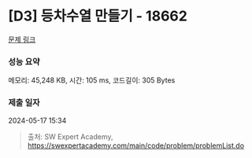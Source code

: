 # [D3] 등차수열 만들기 - 18662 

[문제 링크](https://swexpertacademy.com/main/code/problem/problemDetail.do?contestProbId=AYo-e9EKmGoDFAQI) 

### 성능 요약

메모리: 45,248 KB, 시간: 105 ms, 코드길이: 305 Bytes

### 제출 일자

2024-05-17 15:34



> 출처: SW Expert Academy, https://swexpertacademy.com/main/code/problem/problemList.do